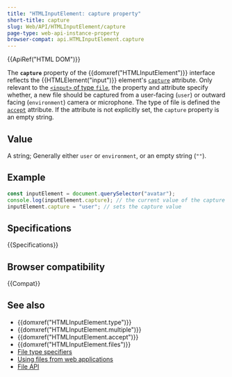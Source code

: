 ```yaml
---
title: "HTMLInputElement: capture property"
short-title: capture
slug: Web/API/HTMLInputElement/capture
page-type: web-api-instance-property
browser-compat: api.HTMLInputElement.capture
---
```


{{ApiRef("HTML DOM")}}

The **`capture`** property of the {{domxref("HTMLInputElement")}} interface reflects the {{HTMLElement("input")}} element's [`capture`](/en-US/docs/Web/HTML/Reference/Attributes/capture) attribute. Only relevant to the [`<input>` of type `file`](/en-US/docs/Web/HTML/Element/input/file), the property and attribute specify whether, a new file should be captured from a user-facing (`user`) or outward facing (`environment`) camera or microphone. The type of file is defined the [`accept`](/en-US/docs/Web/HTML/Reference/Attributes/accept) attribute. If the attribute is not explicitly set, the `capture` property is an empty string.

## Value

A string; Generally either `user` or `environment`, or an empty string (`""`).

## Example

```js
const inputElement = document.querySelector("avatar");
console.log(inputElement.capture); // the current value of the capture attribute
inputElement.capture = "user"; // sets the capture value
```

## Specifications

{{Specifications}}

## Browser compatibility

{{Compat}}

## See also

- {{domxref("HTMLInputElement.type")}}
- {{domxref("HTMLInputElement.multiple")}}
- {{domxref("HTMLInputElement.accept")}}
- {{domxref("HTMLInputElement.files")}}
- [File type specifiers](/en-US/docs/Web/HTML/Element/input/file#unique_file_type_specifiers)
- [Using files from web applications](/en-US/docs/Web/API/File_API/Using_files_from_web_applications)
- [File API](/en-US/docs/Web/API/File_API)
